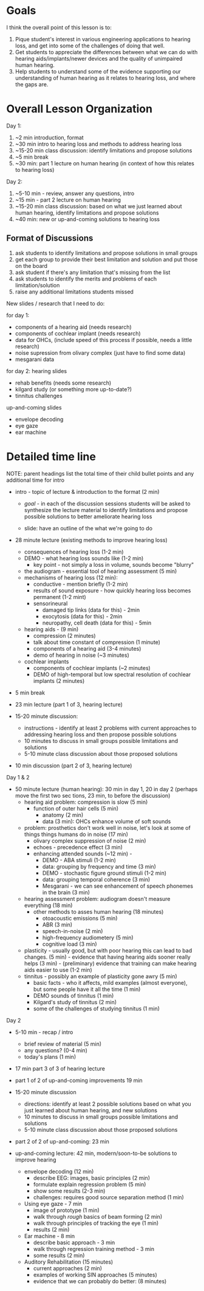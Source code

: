 
# Goals

I think the overall point of this lesson is to:

1. Pique student's interest in various engineering applications to hearing
   loss, and get into some of the challenges of doing that well.
2. Get students to appreciate the differences between what we can do with
  hearing aids/implants/newer devices and the quality of unimpaired human
  hearing.
3. Help students to understand some of the evidence supporting our understanding
   of human hearing as it relates to hearing loss, and where the gaps are.

# Overall Lesson Organization
Day 1:

1. ~2 min introduction, format
2. ~30 min intro to hearing loss and methods to address hearing loss
3. ~15-20 min class discussion: identify limitations and propose solutions
4. ~5 min break
5. ~30 min: part 1 lecture on human hearing (in context of how this relates
    to hearing loss)

Day 2:

1. ~5-10 min - review, answer any questions, intro
2. ~15 min - part 2 lecture on human hearing 
3. ~15-20 min class discussion: based on what we just learned about
   human hearing, identify limitations and propose solutions 
4. ~40 min: new or up-and-coming solutions to hearing loss

## Format of Discussions
1. ask students to identify limitations and propose solutions in small groups
2. get each group to provide their best limitation and solution and
  put those on the board
3. ask student if there's any limitation that's missing from the list
4. ask students to identify the merits and problems of each limitation/solution 
5. raise any additional limitations students missed

New slides / research that I need to do:

for day 1:
- components of a hearing aid (needs research)
- components of cochlear implant (needs research)
- data for OHCs, (include speed of this process if possible, needs a little research)
- noise supression from olivary complex (just have to find some data)
- mesgarani data

for day 2:
hearing slides
- rehab benefits (needs some research)
- kilgard study (or something more up-to-date?)
- tinnitus challenges

up-and-coming slides
- envelope decoding
- eye gaze
- ear machine

# Detailed time line

NOTE: parent headings list the total time of their child bullet points
and any additional time for intro

- intro - topic of lecture & introduction to the format (2 min)
    - *goal* - in each of the discussion sessions students will be asked
        to synthesize the lecture material to identify limitations
        and propose possible solutions to better ameliorate hearing loss

	- slide: have an outline of the what we're going to do 

- 28 minute lecture (existing methods to improve hearing loss)
    - consequences of hearing loss (1-2 min)
    - DEMO - what hearing loss sounds like (1-2 min)
        - key point - not simply a loss in volume, sounds become "blurry"
    - the audiogram - essential tool of hearing assessment (5 min)
    - mechanisms of hearing loss (12 min):
        - conductive - mention briefly (1-2 min)
        - results of sound exposure - how quickly hearing loss becomes permanent (1-2 mint)
        - sensorineural
            - damaged tip links (data for this) - 2min
            - exocytosis (data for this) - 2min
            - neuropathy, cell death (data for this) - 5min
    - hearing aids - (9 min)
        - compression (2 minutes)
        - talk about time constant of compression (1 minute)
        - components of a hearing aid (3-4 minutes)
        - demo of hearing in noise (~3 minutes)
    - cochlear implants
        - components of cochlear implants (~2 minutes)
        - DEMO of high-temporal but low spectral resolution of cochlear implants (2 minutes)

- 5 min break

- 23 min lecture (part 1 of 3, hearing lecture)

- 15-20 minute discussion: 
    - instructions - identify at least 2 problems with current approaches
      to addressing hearing loss and then propose possible solutions
    - 10 minutes to discuss in small groups possible limitations and solutions
    - 5-10 minute class discussion about those proposed solutions

- 10 min discussion (part 2 of 3, hearing lecture)

Day 1 & 2

- 50 minute lecture (human hearing): 30 min in day 1, 20 in day 2
	(perhaps move the first two sec tions, 23 min, to before the discussion)
    - hearing aid problem: compression is slow  (5 min)
        - function of outer hair cells (5 min)
            - anatomy (2 min)
			- data (3 min): OHCs enhance volume of soft sounds
    - problem: prosthetics don't work well in noise, let's look
      at some of things things humans do in noise (17 min)
        - olivary complex suppression of noise (2 min)
        - echoes - precedence effect (3 min)
        - enhancing attended sounds (~12 min) - 
            - DEMO - ABA stimuli (1-2 min)
            - data: grouping by frequency and time (3 min)
            - DEMO - stochastic figure ground stimuli (1-2 min)
            - data: grouping temporal coherence (3 min)
            - Mesgarani - we can see enhancement of speech phonemes in the brain (3 min)
    - hearing assessment problem: audiogram doesn't measure everything (18 min)
        - other methods to asses human hearing (18 minutes)
            - otoacoustic emissions (5 min)
            - ABR (3 min)
            - speech-in-noise (2 min)
            - high-frequency audiometery (5 min)
            - cognitive load (3 min)
    - plasticity - usually good, but with poor hearing this can lead
      to bad changes. (5 min)
          - evidence that having hearing aids sooner really helps (3 min)
          - (preliminary) evidence that training can make hearing aids easier to use (1-2 min)
    - tinnitus - possibly an example of plasticity gone awry (5 min)
        - basic facts - who it affects, mild examples (almost everyone),  
          but some people have it all the time (1 min)
        - DEMO sounds of tinnitus (1 min)
        - Kilgard's study of tinnitus (2 min)
        - some of the challenges of studying tinnitus (1 min)

Day 2
        
- 5-10 min - recap / intro
	- brief review of material (5 min)
	- any questions? (0-4 min)
    - today's plans (1 min)

- 17 min part 3 of 3 of hearing lecture

- part 1 of 2 of up-and-coming improvements 19 min

- 15-20 minute discussion
    - directions: identify at least 2 possible solutions based on
      what you just learned about human hearing, and new solutions
    - 10 minutes to discuss in small groups possible limitations and solutions
    - 5-10 minute class discussion about those proposed solutions

- part 2 of 2 of up-and-coming: 23 min

- up-and-coming lecture: 42 min, modern/soon-to-be solutions to improve hearing
    - envelope decoding (12 min)
        - describe EEG: images, basic principles (2 min)
        - formulate explain regression problem (5 min)
        - show some results (2-3 min)
        - challenges: requires good source separation method (1 min)
    - Using eye gaze - 7 min
        - image of prototype (1 min)
        - walk through *rough* basics of beam forming (2 min)
        - walk through principles of tracking the eye (1 min)
        - results (2 min)
    - Ear machine - 8 min
        - describe basic approach - 3 min
        - walk through regression training method - 3 min
        - some results (2 min)
    - Auditory Rehabilitation (15 minutes)
        - current approaches (2 min)
        - examples of working SIN approaches (5 minutes)
        - evidence that we can probably do better: (8 minutes)
